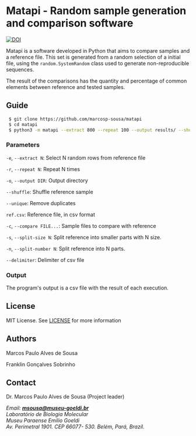 # Matapi - Random sample generation and comparison software 


[![DOI](https://zenodo.org/badge/DOI/10.5281/zenodo.2652472.svg)](https://doi.org/10.5281/zenodo.2652472)


Matapi is a software developed in Python that aims to compare samples and a reference file. This set is generated from a random selection of a initial file, using the `random.SystemRandom` class used to generate non-reproducible sequences.

The result of the comparisons has the quantity and percentage of common elements between reference and tested samples.

## Guide

```sh
 $ git clone https://github.com/marcosp-sousa/matapi
 $ cd matapi
 $ python3 -m matapi --extract 800 --repeat 100 --output results/ --shuffle --unique ref.csv --compare samples/*
```

### Parameters

`-e`, `--extract N`: Select N random rows from reference file

`-r`, `--repeat N`: Repeat N times

`-o`, `--output DIR`: Output directory

`--shuffle`: Shuffle reference sample

`--unique`: Remove duplicates

`ref.csv`: Reference file, in csv format

`-c`, `--compare FILE...`: Sample files to compare with reference

`-s`, `--split-size N`: Split reference into smaller parts with N size.

`-n`, `--split-number N`: Split reference into N parts.

`--delimiter`: Delimiter of csv file

### Output

The program's output is a csv file with the result of each execution.

## License

MIT License. See [LICENSE](LICENSE) for more information

## Authors

 Marcos Paulo Alves de Sousa
 
 Franklin Gonçalves Sobrinho
 
 ## Contact
 
 Dr. Marcos Paulo Alves de Sousa (Project leader)

_Email: **msousa@museu-goeldi.br**_<br>
_Laboratório de Biologia Molecular_<br>
_Museu Paraense Emílio Goeldi_<br>
_Av. Perimetral 1901. CEP 66077- 530. Belém, Pará, Brazil._
